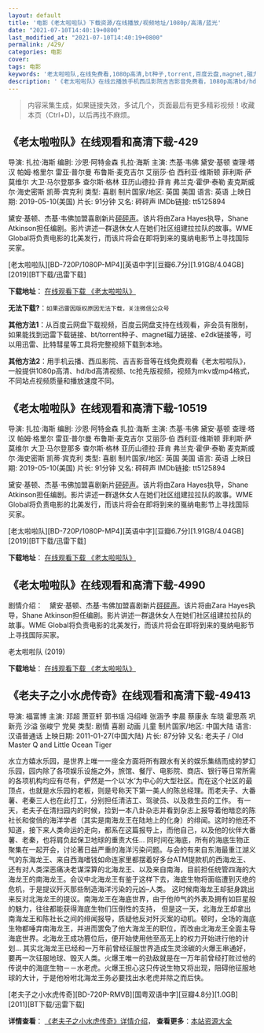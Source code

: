```yaml
---
layout: default
title: '电影《老太啦啦队》下载资源/在线播放/视频地址/1080p/高清/蓝光'
date: "2021-07-10T14:40:19+0800"
last_modified_at: "2021-07-10T14:40:19+0800"
permalink: /429/
categories: 电影
cover:
tags: 电影
keywords: '老太啦啦队,在线免费看,1080p高清,bt种子,torrent,百度云盘,magnet,磁力链,迅雷下载资源'
description: '《老太啦啦队》在线云播放手机西瓜影院吉吉影音免费看，1080p高清bd/hd未删减完整版和tc抢先枪版，mkv/mp4格式，附带bt/torrent种子、magnet/磁力链、百度云盘、网盘资源迅雷下载链接'
---
```


>内容采集生成，如果链接失效，多试几个，页面最后有更多精彩视频！收藏本页（Ctrl+D)，以后再找不麻烦。


## 《老太啦啦队》在线观看和高清下载-429

导演: 扎拉·海斯 编剧: 沙恩·阿特金森 扎拉·海斯 主演: 杰基·韦佛 黛安·基顿 查理·塔汉 帕姆·格里尔 雷亚·普尔曼 布鲁斯·麦克吉尔 艾丽莎·伯 西利亚·维斯顿 菲利斯·萨莫维尔 大卫·马尔登那多 查尔斯·格林 亚历山德拉·菲肯 弗兰克·霍伊·泰勒 麦克斯威尔·海史密斯 凯蒂·宾克利 类型: 喜剧 制片国家/地区: 英国 美国 语言: 英语 上映日期: 2019-05-10(美国) 片长: 91分钟 又名: 砰砰声 IMDb链接: tt5125894

黛安·基顿、杰基·韦佛加盟喜剧新片[砰砰声](Poms，暂译)。该片将由Zara Hayes执导，Shane Atkinson担任编剧。影片讲述一群退休女人在她们社区组建拉拉队的故事。WME Global将负责电影的北美发行，而该片将会在即将到来的戛纳电影节上寻找国际买家。


[老太啦啦队][BD-720P/1080P-MP4][英语中字][豆瓣6.7分][1.91GB/4.04GB][2019][BT下载/迅雷下载]

**下载地址**： [在线观看下载 《老太啦啦队》](https://www.btdx8.com/torrent/lttlld_2019.html) 


**无法下载?**：`如果迅雷因版权原因无法下载，关注微信公众号 `

**其他方法1**：从百度云网盘下载视频，百度云网盘支持在线观看，非会员有限制，如果能找到迅雷下载链接、bt/torrent种子、magnet磁力链接、e2dk链接等，可以用迅雷、比特彗星等工具将完整视频下载到本地。

**其他方法2**：用手机云播、西瓜影院、吉吉影音等在线免费观看《老太啦啦队》，一般提供1080p高清、hd/bd高清视频、tc抢先版视频，视频为mkv或mp4格式，不同站点视频质量和播放速度不同。


## 《老太啦啦队》在线观看和高清下载-10519

导演: 扎拉·海斯 编剧: 沙恩·阿特金森 扎拉·海斯 主演: 杰基·韦佛 黛安·基顿 查理·塔汉 帕姆·格里尔 雷亚·普尔曼 布鲁斯·麦克吉尔 艾丽莎·伯 西利亚·维斯顿 菲利斯·萨莫维尔 大卫·马尔登那多 查尔斯·格林 亚历山德拉·菲肯 弗兰克·霍伊·泰勒 麦克斯威尔·海史密斯 凯蒂·宾克利 类型: 喜剧 制片国家/地区: 英国 美国 语言: 英语 上映日期: 2019-05-10(美国) 片长: 91分钟 又名: 砰砰声 IMDb链接: tt5125894

黛安·基顿、杰基·韦佛加盟喜剧新片[砰砰声](Poms，暂译)。该片将由Zara Hayes执导，Shane Atkinson担任编剧。影片讲述一群退休女人在她们社区组建拉拉队的故事。WME Global将负责电影的北美发行，而该片将会在即将到来的戛纳电影节上寻找国际买家。


[老太啦啦队][BD-720P/1080P-MP4][英语中字][豆瓣6.7分][1.91GB/4.04GB][2019][BT下载/迅雷下载]

**下载地址**： [在线观看下载 《老太啦啦队》](https://www.btdx8.com/torrent/lttlld_2019.html) 


## 《老太啦啦队》在线观看和高清下载-4990

剧情介绍：　黛安·基顿、杰基·韦佛加盟喜剧新片[砰砰声](Poms，暂译)。该片将由Zara Hayes执导，Shane Atkinson担任编剧。影片讲述一群退休女人在她们社区组建拉拉队的故事。WME Global将负责电影的北美发行，而该片将会在即将到来的戛纳电影节上寻找国际买家。


老太啦啦队 (2019)

**下载地址**： [在线观看下载 《老太啦啦队》](https://www.btbtdy.me/btdy/dy16864.html) 


## 《老夫子之小水虎传奇》在线观看和高清下载-49413

导演: 福富博 主演: 邓超 萧亚轩 郭书瑶 冯绍峰 张涵予 李晨 蔡康永 车晓 霍思燕 巩新亮 沙溢 张峻宁 党昊 类型: 剧情 喜剧 动画 儿童 制片国家/地区: 中国大陆 语言: 汉语普通话 上映日期: 2011-01-27(中国大陆) 片长: 87分钟 又名: 老夫子 / Old Master Q and Little Ocean Tiger

水立方嬉水乐园，是世界上唯一一座全方面将所有跟水有关的娱乐集结而成的梦幻乐园，园内除了各项娱乐设施之外，旅馆、餐厅、电影院、商店、银行等日常所需的各项机构均应有尽有，俨然是一个以‘水’为中心的大型社区。而在这个社区的最顶点，也就是水乐园的老板，则是号称天下第一美人的陈总经理。而老夫子、大番薯、老秦三人也在此打工，分别担任清洁工、驾驶员、以及救生员的工作。 有一天，老夫子在清扫园内的时候，捡到一本八卦杂志并看到杂志上报导着他暗恋的陈社长和俊俏的海洋学者（其实是南海龙王在陆地上的化身）的绯闻。这时的他还不知道，接下来人类命运的走向，都系在这篇报导上，而他自己，以及他的伙伴大番薯、老秦，也将肩负起保卫地球的重责大任… 同时间在海底，所有的海底生物正聚集在一起开会，讨论著日益严重的海洋污染问题。与会的有来自东海最重江湖义气的东海龙王、来自西海嗜钱如命连家里都摆着好多台ATM提款机的西海龙王、还有对人类深恶痛决老谋深算的北海龙王、以及来自南海，目前担任统管四海的大海龙王的南海龙王。会议中北海龙王有鉴于这样下去，海底生物将面临遭到灭绝的危机，于是提议歼灭那些制造海洋污染的元凶–人类。 这时候南海龙王却挺身跳出来反对北海龙王的提议。南海龙王在海底世界，由于他帅气的外表及拥有如巨星般的魅力，往往都能获得海底生物们压倒性的支持， 但是这一天，北海龙王却拿出南海龙王和陈社长之间的绯闻报导，质疑他反对歼灭案的动机。顿时，全场的海底生物都唾弃南海龙王，并进而罢免了他大海龙王的职位，而改由北海龙王全面主导海底世界。北海龙王成功篡位后，便开始使用他至高无上的权力开始进行他的计划… 其实北海龙王已经和一万年前曾经征服世界造成生灵涂碳的火爆王串通好，要再一次征服地球、毁灭人类。火爆王唯一的劲敌就是在一万年前曾经打败过他的传说中的海底生物－－水老虎。火爆王担心这只传说生物又将出现，阻碍他征服地球的大计，于是他吩咐北海龙王务必要找出水老虎并除之而后快。


[老夫子之小水虎传奇][BD-720P-RMVB][国粤双语中字][豆瓣4.8分][1.0GB][2011][BT下载/迅雷下载]

**详情查看**： [《老夫子之小水虎传奇》详情介绍](/movie/49413/)， **查看更多**：[本站资源大全](/movie/t/all/)

